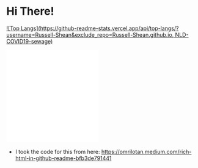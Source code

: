 # Hi There!

[![Top Langs](https://github-readme-stats.vercel.app/api/top-langs/?username=Russell-Shean&exclude_repo=Russell-Shean.github.io, NLD-COVID19-sewage)](https://github.com/anuraghazra/github-readme-stats)



![](./image.svg)


- I took the code for this from here: https://omrilotan.medium.com/rich-html-in-github-readme-bfb3de791441
